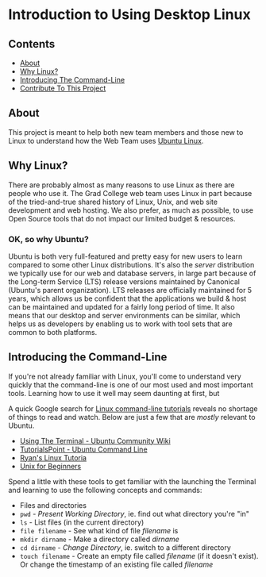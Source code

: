 # Introduction to Using Desktop Linux

## Contents

- [About](#markdown-header-about)
- [Why Linux?](#markdown-header-why-linux)
- [Introducing The Command-Line](#markdown-header-introducing-the-command-line)
- [Contribute To This Project](#markdown-header-contribute-to-this-project)

## About

This project is meant to help both new team members and those new to Linux to understand how the Web Team uses [Ubuntu Linux](https://ubuntu.com/).

## Why Linux?

There are probably almost as many reasons to use Linux as there are people who use it.
The Grad College web team uses Linux in part because of the tried-and-true shared history of Linux, Unix, and web site development and web hosting.
We also prefer, as much as possible, to use Open Source tools that do not impact our limited budget & resources.

### OK, so why Ubuntu?

Ubuntu is both very full-featured and pretty easy for new users to learn compared to some other Linux distributions.
It's also the _server_ distribution we typically use for our web and database servers, in large part because of the Long-term Service (LTS) release versions maintained by Canonical (Ubuntu's parent organization).
LTS releases are officially maintained for 5 years, which allows us be confident that the applications we build & host can be maintained and updated for a fairly long period of time.
It also means that our desktop and server environments can be similar, which helps us as developers by enabling us to work with tool sets that are common to both platforms.

## Introducing the Command-Line

If you're not already familiar with Linux, you'll come to understand very quickly that the command-line is one of our most used and most important tools.
Learning how to use it well may seem daunting at first, but

A quick Google search for [Linux command-line tutorials](https://www.google.com/search?q=ubuntu+command-line+tutorial) reveals no shortage of things to read and watch.
Below are just a few that are _mostly_ relevant to Ubuntu.

- [Using The Terminal - Ubuntu Community Wiki](https://help.ubuntu.com/community/UsingTheTerminal)
- [TutorialsPoint - Ubuntu Command Line](https://www.tutorialspoint.com/ubuntu/ubuntu_command_line.htm)
- [Ryan's Linux Tutoria](https://ryanstutorials.net/linuxtutorial/)
- [Unix for Beginners](http://www.ee.surrey.ac.uk/Teaching/Unix/)

Spend a little with these tools to get familiar with the launching the Terminal and learning to use the following concepts and commands:

- Files and directories
- `pwd` - _Present Working Directory_, ie. find out what directory you're "in"
- `ls` - List files (in the current directory)
- `file filename` - See what kind of file _filename_ is
- `mkdir dirname` - Make a directory called _dirname_
- `cd dirname` - _Change Directory_, ie. switch to a different directory
- `touch filename` - Create an empty file called _filename_ (if it doesn't exist). Or change the timestamp of an existing file called _filename_

